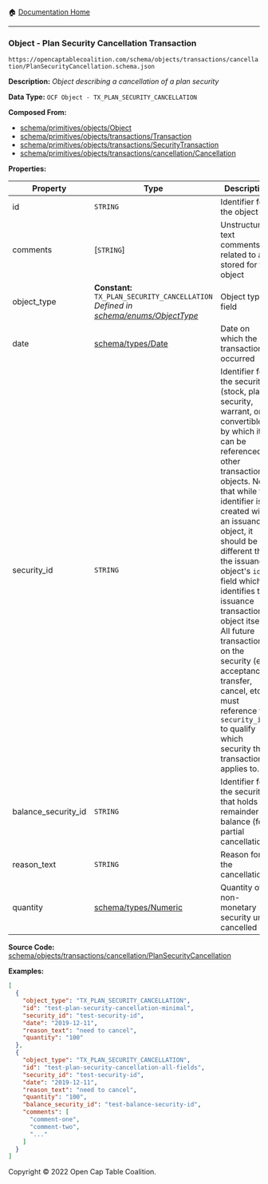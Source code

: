 :house: [Documentation Home](/docs/README.md)

---

### Object - Plan Security Cancellation Transaction

`https://opencaptablecoalition.com/schema/objects/transactions/cancellation/PlanSecurityCancellation.schema.json`

**Description:** _Object describing a cancellation of a plan security_

**Data Type:** `OCF Object - TX_PLAN_SECURITY_CANCELLATION`

**Composed From:**

- [schema/primitives/objects/Object](/docs/schema/primitives/objects/Object.md)
- [schema/primitives/objects/transactions/Transaction](/docs/schema/primitives/objects/transactions/Transaction.md)
- [schema/primitives/objects/transactions/SecurityTransaction](/docs/schema/primitives/objects/transactions/SecurityTransaction.md)
- [schema/primitives/objects/transactions/cancellation/Cancellation](/docs/schema/primitives/objects/transactions/cancellation/Cancellation.md)

**Properties:**

| Property            | Type                                                                                                                       | Description                                                                                                                                                                                                                                                                                                                                                                                                                                                                                                 | Required   |
| ------------------- | -------------------------------------------------------------------------------------------------------------------------- | ----------------------------------------------------------------------------------------------------------------------------------------------------------------------------------------------------------------------------------------------------------------------------------------------------------------------------------------------------------------------------------------------------------------------------------------------------------------------------------------------------------- | ---------- |
| id                  | `STRING`                                                                                                                   | Identifier for the object                                                                                                                                                                                                                                                                                                                                                                                                                                                                                   | `REQUIRED` |
| comments            | [`STRING`]                                                                                                                 | Unstructured text comments related to and stored for the object                                                                                                                                                                                                                                                                                                                                                                                                                                             | -          |
| object_type         | **Constant:** `TX_PLAN_SECURITY_CANCELLATION`</br>_Defined in [schema/enums/ObjectType](/docs/schema/enums/ObjectType.md)_ | Object type field                                                                                                                                                                                                                                                                                                                                                                                                                                                                                           | `REQUIRED` |
| date                | [schema/types/Date](/docs/schema/types/Date.md)                                                                            | Date on which the transaction occurred                                                                                                                                                                                                                                                                                                                                                                                                                                                                      | `REQUIRED` |
| security_id         | `STRING`                                                                                                                   | Identifier for the security (stock, plan security, warrant, or convertible) by which it can be referenced by other transaction objects. Note that while this identifier is created with an issuance object, it should be different than the issuance object's `id` field which identifies the issuance transaction object itself. All future transactions on the security (e.g. acceptance, transfer, cancel, etc.) must reference this `security_id` to qualify which security the transaction applies to. | `REQUIRED` |
| balance_security_id | `STRING`                                                                                                                   | Identifier for the security that holds the remainder balance (for partial cancellations)                                                                                                                                                                                                                                                                                                                                                                                                                    | -          |
| reason_text         | `STRING`                                                                                                                   | Reason for the cancellation                                                                                                                                                                                                                                                                                                                                                                                                                                                                                 | `REQUIRED` |
| quantity            | [schema/types/Numeric](/docs/schema/types/Numeric.md)                                                                      | Quantity of non-monetary security units cancelled                                                                                                                                                                                                                                                                                                                                                                                                                                                           | `REQUIRED` |

**Source Code:** [schema/objects/transactions/cancellation/PlanSecurityCancellation](../../../../../schema/objects/transactions/cancellation/PlanSecurityCancellation.schema.json)

**Examples:**

```json
[
  {
    "object_type": "TX_PLAN_SECURITY_CANCELLATION",
    "id": "test-plan-security-cancellation-minimal",
    "security_id": "test-security-id",
    "date": "2019-12-11",
    "reason_text": "need to cancel",
    "quantity": "100"
  },
  {
    "object_type": "TX_PLAN_SECURITY_CANCELLATION",
    "id": "test-plan-security-cancellation-all-fields",
    "security_id": "test-security-id",
    "date": "2019-12-11",
    "reason_text": "need to cancel",
    "quantity": "100",
    "balance_security_id": "test-balance-security-id",
    "comments": [
      "comment-one",
      "comment-two",
      "..."
    ]
  }
]
```

Copyright © 2022 Open Cap Table Coalition.

